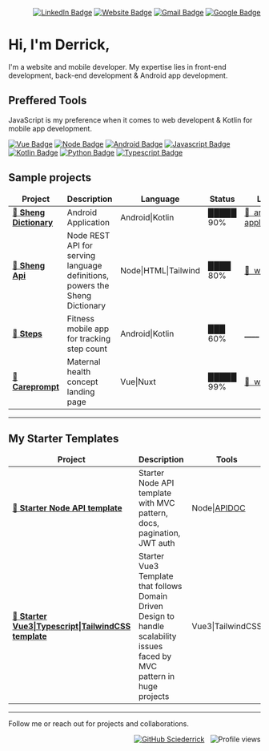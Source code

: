 <div align="right">

[![LinkedIn Badge](https://img.shields.io/badge/LinkedIn-%230077B5.svg?logo=linkedin&logoColor=white)](https://www.linkedin.com/in/derrick-mbarani/)
[![Website Badge](https://img.shields.io/badge/-website-black?logo=googlechrome&style=flat&logoColor=white)](https://derrickmbarani.vercel.app/)
[![Gmail Badge](https://img.shields.io/badge/-derrickmbarani-c14438?style=flat&logo=Gmail&logoColor=white&link=mailto:derrickmbarani@gmail.com)](mailto:derrickmbarani@gmail.com)
[![Google Badge](https://img.shields.io/badge/-g.dev-32cd32?style=flat&logo=Google&logoColor=white)](https://g.dev/derrick_mbarani)
</div>

# Hi, I'm Derrick,

I'm a website and mobile developer. My expertise lies in front-end development, back-end development & Android app development.

## Preffered Tools

JavaScript is my preference when it comes to web developent &
Kotlin for mobile app development.    
    
[![Vue Badge](https://img.shields.io/badge/-VueJS-3c4e64?style=for-the-badge&logo=vue.js&logoColor=white&logoWidth=30)](https://vuejs.org/)
[![Node Badge](https://img.shields.io/badge/-NodeJS-3a5311?style=for-the-badge&logo=node.js&logoColor=white&logoWidth=30)](https://nodejs.org/)
[![Android Badge](https://img.shields.io/badge/-Android-32cd32?style=for-the-badge&logo=android&logoColor=white&logoWidth=30)](https://developer.android.com/)
[![Javascript Badge](https://img.shields.io/badge/-Javascript-efd81d?style=for-the-badge&logo=javascript&logoColor=black&logoWidth=30)](https://www.javascript.com/)
[![Kotlin Badge](https://img.shields.io/badge/-Kotlin-E24462?style=for-the-badge&logo=kotlin&logoColor=b125ea&logoWidth=30)](https://kotlinlang.org/)
[![Python Badge](https://img.shields.io/badge/-Python-efd81d?style=for-the-badge&logo=python&logoWidth=30)](https://www.python.org/)
[![Typescript Badge](https://img.shields.io/badge/-Typescript-FFFFF0?style=for-the-badge&logo=typescript&logoWidth=30)](https://www.typescriptlang.org/)

## Sample projects

<table>
<thead align="center">
    <tr border: none;>
    <td><b>Project</b></td>
    <td><b>Description</b></td>
    <td><b>Language</b></td>
    <td><b>Status</b></td>
    <td><b>Link</b></td>
    </tr>
</thead>
<tbody>
    <tr>
        <td><a href="https://github.com/Sciederrick/ShengDictionary"><b>🚀 Sheng Dictionary</b></a></td>
        <td>Android Application</td>
        <td>Android|Kotlin</td>
        <td>█████ 90%</td>
        <td><a href="https://play.google.com/store/apps/details?id=ke.derrick.shengdictionary">🔗&nbsp;&nbsp;android application</a></td>
    </tr>
    <tr>
        <td><a href="https://github.com/Sciederrick/NodeDefinitionsApi"><b>🚀 Sheng Api</b></a></td>
        <td>Node REST API for serving language definitions, powers the Sheng Dictionary</td>
        <td>Node|HTML|Tailwind</td>
        <td>████ 80%</td>
        <td><a href="https://dull-gold-cape-buffalo-hem.cyclic.app">🔗&nbsp;&nbsp;website</a></td>
    </tr>
    <tr>
        <td><a href="https://github.com/Sciederrick/Steps"><b>🚀 Steps</b></a></td>
        <td>Fitness mobile app for tracking step count</td>
        <td>Android|Kotlin</td>
        <td>███ 60%</td>
        <td><a href="https://dull-gold-cape-buffalo-hem.cyclic.app/">____</a></td>
    </tr>
    <tr>
        <td><a href="https://github.com/Sciederrick/CarePrompt"><b>🚀 Careprompt</b></a></td>
        <td>Maternal health concept landing page</td>
        <td>Vue|Nuxt</td>
        <td>█████ 99%</td>
        <td><a href="https://care-prompt.vercel.app">🔗&nbsp;&nbsp;website</a></td>
    </tr>
</tbody>
</table>

<hr/>

## My Starter Templates

<table>
<thead align="center">
    <tr border: none;>
    <td><b>Project</b></td>
    <td><b>Description</b></td>
    <td><b>Tools</b></td>
    <td><b>Status</b></td>
    <td><b>Link</b></td>
    </tr>
</thead>
<tbody>
    <tr>
        <td><a href="https://github.com/Sciederrick/Node.js_API_Template"><b>🚀 Starter Node API template</b></a></td>
        <td>Starter Node API template with MVC pattern, docs, pagination, JWT auth</td>
        <td>Node|<a href="https://apidocjs.com/">APIDOC</a></td>
        <td>█████ 95%</td>
        <td><a href="https://github.com/Sciederrick/Node.js_API_Template">🔗&nbsp;&nbsp;repo</a></td>
    </tr>
    <tr>
        <td><a href="https://github.com/Sciederrick/Vue3.DDD.Template"><b>🚀 Starter Vue3|Typescript|TailwindCSS template</b></a></td>
        <td>Starter Vue3 Template that follows Domain Driven Design to handle scalability issues faced by MVC pattern in huge projects</td>
        <td>Vue3|TailwindCSS</td>
        <td>████80%</td>
        <td><a href="https://github.com/Sciederrick/Vue3.DDD.Template">🔗&nbsp;&nbsp;repo</a></td>
    </tr>
</tbody>
</table>

<hr/>

Follow me or reach out for projects and collaborations.
<div align="right">
    
[![GitHub Sciederrick](https://img.shields.io/github/followers/sciederrick?label=follow&style=social)](https://github.com/Sciederrick)
&nbsp;
![Profile views](https://views.igorkowalczyk.vercel.app/api/badge/Sciederrick)
    
</div>
